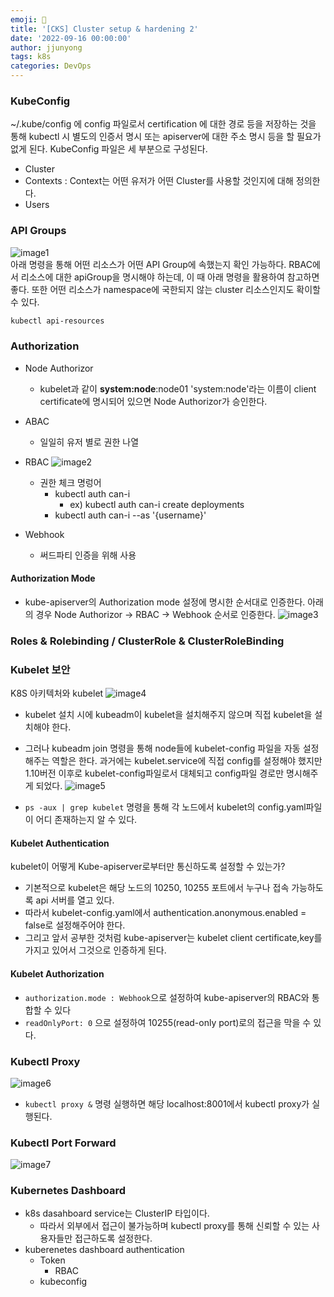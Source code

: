 ```yaml
---
emoji: 🧢
title: '[CKS] Cluster setup & hardening 2'
date: '2022-09-16 00:00:00'
author: jjunyong
tags: k8s
categories: DevOps
---
```


### KubeConfig 
~/.kube/config 에 config 파일로서 certification 에 대한 경로 등을 저장하는 것을 통해 kubectl 시 별도의 인증서 명시 또는 apiserver에 대한 주소 명시 등을 할 필요가 없게 된다. KubeConfig 파일은 세 부분으로 구성된다.
- Cluster
- Contexts : Context는 어떤 유저가 어떤 Cluster를 사용할 것인지에 대해 정의한다. 
- Users

### API Groups
![image1](./image1.png)
<br>
아래 명령을 통해 어떤 리소스가 어떤 API Group에 속했는지 확인 가능하다. RBAC에서 리소스에 대한 apiGroup을 명시해야 하는데, 이 때 아래 명령을 활용하여 참고하면 좋다. 또한 어떤 리소스가 namespace에 국한되지 않는 cluster 리소스인지도 확이할 수 있다. 
```bash
kubectl api-resources 
```
### Authorization
- Node Authorizor
  - kubelet과 같이 **system:node**:node01 'system:node'라는 이름이 client certificate에 명시되어 있으면 Node Authorizor가 승인한다. 
- ABAC
  - 일일히 유저 별로 권한 나열
- RBAC
  ![image2](./image2.png)
  - 권한 체크 명렁어
    - kubectl auth can-i 
      - ex) kubectl auth can-i create deployments
    - kubectl auth can-i --as '{username}'

- Webhook 
  - 써드파티 인증을 위해 사용 

#### Authorization Mode
- kube-apiserver의 Authorization mode 설정에 명시한 순서대로 인증한다. 아래의 경우 Node Authorizor -> RBAC -> Webhook 순서로 인증한다. 
![image3](./image3.png)

### Roles & Rolebinding / ClusterRole & ClusterRoleBinding

### Kubelet 보안
K8S 아키텍처와 kubelet 
![image4](./image4.png)

- kubelet 설치 시에 kubeadm이 kubelet을 설치해주지 않으며 직접 kubelet을 설치해야 한다.
- 그러나 kubeadm join 명령을 통해 node들에 kubelet-config 파일을 자동 설정해주는 역할은 한다. 과거에는 kubelet.service에 직접 config를 설정해야 했지만 1.10버전 이후로 kubelet-config파일로서 대체되고 config파일 경로만 명시해주게 되었다.
  ![image5](./image5.png)

- `ps -aux | grep kubelet` 명령을 통해 각 노드에서 kubelet의 config.yaml파일이 어디 존재하는지 알 수 있다. 

#### Kubelet Authentication
kubelet이 어떻게 Kube-apiserver로부터만 통신하도록 설정할 수 있는가?
- 기본적으로 kubelet은 해당 노드의 10250, 10255 포트에서 누구나 접속 가능하도록 api 서버를 열고 있다. 
- 따라서 kubelet-config.yaml에서 authentication.anonymous.enabled = false로 설정해주어야 한다. 
- 그리고 앞서 공부한 것처럼 kube-apiserver는 kubelet client certificate,key를 가지고 있어서 그것으로 인증하게 된다. 

#### Kubelet Authorization
- `authorization.mode : Webhook`으로 설정하여 kube-apiserver의 RBAC와 통합할 수 있다
- `readOnlyPort: 0` 으로 설정하여 10255(read-only port)로의 접근을 막을 수 있다. 


### Kubectl Proxy
![image6](./image6.png)
- `kubectl proxy &` 명령 실행하면 해당 localhost:8001에서 kubectl proxy가 실행된다. 
### Kubectl Port Forward
![image7](./image7.png)

### Kubernetes Dashboard
- k8s dasahboard service는 ClusterIP 타입이다. 
  - 따라서 외부에서 접근이 불가능하며 kubectl proxy를 통해 신뢰할 수 있는 사용자들만 접근하도록 설정한다. 
- kuberenetes dashboard authentication
  - Token
    - RBAC
  - kubeconfig

